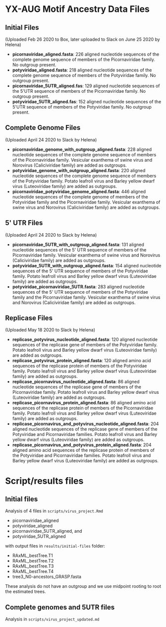 # YX-AUG Motif Ancestry Data Files

## __Initial Files__
(Uploaded Feb 26 2020 to Box, later uploaded to Slack on June 25 2020 by Helena)

- __picornaviridae_aligned.fasta__: 226 aligned nucleotide sequences of the complete genome sequence of members of the Picornaviridae family. No outgroup present.
- __potyviridae_aligned.fasta__: 218 aligned nucleotide sequences of the complete genome sequence of members of the Potyviridae family. No outgroup present.
- __picornaviridae_5UTR_aligned.fas__: 129 aligned nucleotide sequences of the 5'UTR sequence of members of the Picornaviridae family. No outgroup present.
- __potyviridae_5UTR_aligned.fas__: 152 aligned nucleotide sequences of the 5'UTR sequence of members of the Potyviridae family. No outgroup present.

## __Complete Genome Files__
(Uploaded April 24 2020 to Slack by Helena)  

- __picornaviridae_genome_with_outgroup_aligned.fasta__: 228 aligned nucleotide sequences of the complete genome sequence of members of the Picornaviridae family. 
Vesicular exanthema of swine virus and Norovirus (Caliciviridae family) are added as outgroups. 
- __potyviridae_genome_with_outgroup_aligned.fasta__: 220 aligned nucleotide sequences of the complete genome sequence of members of the Potyviridae family. 
Potato leafroll virus and Barley yellow dwarf virus (Luteoviridae family) are added as outgroups. 
- __picornaviridae_potyviridae_genome_aligned.fasta__: 446 aligned nucleotide sequences of the complete genome of members of the Potyviridae family and the Picornaviridae family. Vesicular exanthema of swine virus and Norovirus (Caliciviridae family) are added as outgroups.

## __5' UTR Files__
(Uploaded April 24 2020 to Slack by Helena)  
- __picornaviridae_5UTR_with_outgroup_aligned.fasta__: 131 aligned nucleotide sequences of the 5' UTR sequence of members of the Picornaviridae family. 
Vesicular exanthema of swine virus and Norovirus (Caliciviridae family) are added as outgroups. 
- __potyviridae_5UTR_with_outgroup_aligned.fasta__: 154 aligned nucleotide sequences of the 5' UTR sequence of members of the Potyviridae family. 
Potato leafroll virus and Barley yellow dwarf virus (Luteoviridae family) are added as outgroups. 
- __potyviridae_picornaviridae_5UTR.fasta__: 283 aligned nucleotide sequences of the 5' UTR sequence of members of the Potyviridae family and the Picornaviridae family. Vesicular exanthema of swine virus and Norovirus (Caliciviridae family) are added as outgroups.

## __Replicase Files__
(Uploaded May 18 2020 to Slack by Helena)  

- __replicase_potyvirus_nucleotide_aligned.fasta__: 120 aligned nucleotide sequences of the replicase gene of members of the Potyviridae family. Potato leafroll virus and Barley yellow dwarf virus (Luteoviridae family) are added as outgroups. 
- __replicase_potyvirus_protein_aligned.fasta__: 120 aligned amino acid sequences of the replicase protein of members of the Potyviridae family. Potato leafroll virus and Barley yellow dwarf virus (Luteoviridae family) are added as outgroups. 
- __replicase_picornavirus_nucleotide_aligned.fasta__: 86 aligned nucleotide sequences of the replicase gene of members of the Picornaviridae family. Potato leafroll virus and Barley yellow dwarf virus (Luteoviridae family) are added as outgroups. 
- __replicase_picornavirus_protein_aligned.fasta__: 86 aligned amino acid sequences of the replicase protein of members of the Picornaviridae family. Potato leafroll virus and Barley yellow dwarf virus (Luteoviridae family) are added as outgroups. 
- __replicase_picornavirus_and_potyvirus_nucleotide_aligned.fasta__: 204 aligned nucleotide sequences of the replicase gene of members of the Potyviridae and Picornaviridae families. Potato leafroll virus and Barley yellow dwarf virus (Luteoviridae family) are added as outgroups. 
- __replicase_picornavirus_and_potyvirus_protein_aligned.fasta__: 204 aligned amino acid sequences of the replicase protein of members of the Potyviridae and Picornaviridae families. Potato leafroll virus and Barley yellow dwarf virus (Luteoviridae family) are added as outgroups. 


# Script/results files
## Initial files
Analysis of 4 files in `scripts/virus_project.Rmd`
- picornaviridae_aligned
- potyviridae_aligned
- picornaviridae_5UTR_aligned, and 
- potyviridae_5UTR_aligned

with output files in `results/initial-files` folder:
- RAxML_bestTree.T1
- RAxML_bestTree.T2
- RAxML_bestTree.T3
- RAxML_bestTree.T4
- tree3_N0-ancestors_GRASP.fasta

These analysis do not have an outgroup and we use midpoint rooting to root the estimated trees.

## Complete genomes and 5UTR files
Analysis in `scripts/virus_project_updated.md`
